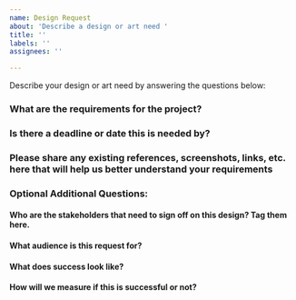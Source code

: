 ```yaml
---
name: Design Request
about: 'Describe a design or art need '
title: ''
labels: ''
assignees: ''

---
```


Describe your design or art need by answering the questions below: 

### What are the requirements for the project? 

### Is there a deadline or date this is needed by? 

### Please share any existing references, screenshots, links, etc. here that will help us better understand your requirements 

### Optional Additional Questions: 

#### Who are the stakeholders that need to sign off on this design? Tag them here. 

#### What audience is this request for? 

#### What does success look like? 

#### How will we measure if this is successful or not?
